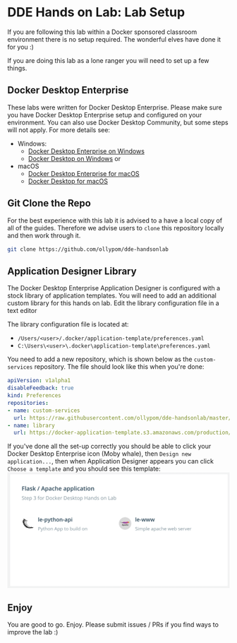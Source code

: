 # DDE Hands on Lab: Lab Setup

If you are following this lab within a Docker sponsored classroom environment
there is no setup required. The wonderful elves have done it for you :)

If you are doing this lab as a lone ranger you will need to set up a few things.

## Docker Desktop Enterprise

These labs were written for Docker Desktop Enterprise. Please make sure you have Docker Desktop Enterprise setup and configured on your
environment. You can also use Docker Desktop Community, but some steps will not apply. For more details see:
* Windows:
  * [Docker Desktop Enterprise on Windows](https://docs.docker.com/ee/desktop/admin/install/windows/)
  * [Docker Desktop on Windows](https://docs.docker.com/docker-for-windows/install/) or
* macOS
  * [Docker Desktop Enterprise for macOS](https://docs.docker.com/ee/desktop/admin/install/mac/)
  * [Docker Desktop for macOS](https://docs.docker.com/docker-for-mac/install/)

## Git Clone the Repo

For the best experience with this lab it is advised to a have a local copy of
all of the guides. Therefore we advise users to `clone` this repository locally
and then work through it.

```bash
git clone https://github.com/ollypom/dde-handsonlab
```

## Application Designer Library

The Docker Desktop Enterprise Application Designer is configured with a stock
library of application templates. You will need to add an additional custom
library for this hands on lab.  Edit the library configuration file in a text editor

The library configuration file is located at:

   * `/Users/<user>/.docker/application-template/preferences.yaml`
   * `C:\Users\<user>\.docker\application-template\preferences.yaml`

   You need to add a new repository, which is shown below as the `custom-services` repository. The file should look like this when you're done:

   ```yaml
   apiVersion: v1alpha1
   disableFeedback: true
   kind: Preferences
   repositories:
   - name: custom-services
     url: https://raw.githubusercontent.com/ollypom/dde-handsonlab/master/labsetup/appdesignertemplates/library.yaml
   - name: library
     url: https://docker-application-template.s3.amazonaws.com/production/v0.1.5/library.yaml
   ```

If you've done all the set-up correctly you should be able to click your Docker Desktop Enterprise icon (Moby whale), then `Design new application...`, then when Application Designer appears you can click `Choose a template` and you should see this template:
![App Designer](./images/labsetupAppDesigner.png)

## Enjoy

You are good to go. Enjoy. Please submit issues / PRs if you find ways to improve the lab :)
